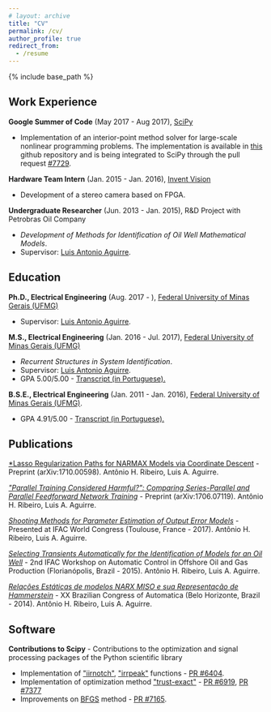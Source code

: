 ```yaml
---
# layout: archive
title: "CV"
permalink: /cv/
author_profile: true
redirect_from:
  - /resume
---
```


{% include base_path %}

## Work Experience

**Google Summer of Code** (May 2017 - Aug 2017), [SciPy](https://www.scipy.org)

   - Implementation of an interior-point method solver for large-scale nonlinear programming problems. The implementation is available in [this](https://github.com/antonior92/ip-nonlinear-solver) github repository and is being integrated to SciPy through the pull request [\#7729](https://github.com/scipy/scipy/pull/7729).


**Hardware Team Intern** (Jan. 2015 - Jan. 2016), [Invent Vision](http://www.ivision.ind.br) 

   - Development of a stereo camera based on FPGA.

**Undergraduate Researcher** (Jun. 2013 - Jan. 2015), R&D Project with Petrobras Oil Company

   - *Development of Methods for Identification of Oil Well Mathematical Models*.
   - Supervisor: [Luis Antonio Aguirre](https://scholar.google.com.br/citations?user=_zkC6_kAAAAJ&hl=en).

## Education 

**Ph.D., Electrical Engineering** (Aug. 2017 - ), [Federal University of Minas Gerais (UFMG)](https://www.ufmg.br)

   - Supervisor: [Luis Antonio Aguirre](https://scholar.google.com.br/citations?user=_zkC6_kAAAAJ&hl=en).

**M.S., Electrical Engineering** (Jan. 2016 -  Jul. 2017), [Federal University of Minas Gerais (UFMG)](https://www.ufmg.br)

   - *Recurrent Structures in System Identification*.
   - Supervisor: [Luis Antonio Aguirre](https://scholar.google.com.br/citations?user=_zkC6_kAAAAJ&hl=en).
   - GPA 5.00/5.00 - [Transcript (in Portuguese).](https://www.dropbox.com/s/axwxj6jg98fnarx/HistoricoMestrado.pdf?dl=0)

**B.S.E., Electrical Engineering** (Jan. 2011 - Jan. 2016), [Federal University of Minas Gerais (UFMG)](https://www.ufmg.br). 

   - GPA 4.91/5.00 - [Transcript (in Portuguese).](https://www.dropbox.com/s/ijvr858ry8mjsgf/HistoricoGraduacao.pdf?dl=0)
   
## Publications

[*Lasso Regularization Paths for NARMAX Models via Coordinate Descent](https://arxiv.org/abs/1710.00598v1) - Preprint (arXiv:1710.00598). Antônio H. Ribeiro, Luis A. Aguirre.

[*"Parallel Training Considered Harmful?": Comparing Series-Parallel and Parallel Feedforward Network Training*](https://arxiv.org/abs/1706.07119v1) - Preprint (arXiv:1706.07119). Antônio H. Ribeiro, Luis A. Aguirre.

[*Shooting Methods for Parameter Estimation of Output Error Models*](https://antonior92.github.io/files/2017-IFAC.pdf) - Presented at IFAC World Congress (Toulouse, France - 2017). Antônio H. Ribeiro, Luis A. Aguirre.

[*Selecting Transients Automatically for the Identification of Models for an Oil Well*](http://www.sciencedirect.com/science/article/pii/S2405896315008915)  - 2nd IFAC Workshop on Automatic Control in Offshore Oil and Gas Production (Florianópolis, Brazil - 2015). Antônio H. Ribeiro, Luis A. Aguirre.

[*Relações Estáticas de modelos NARX MISO e sua Representação de Hammerstein*](http://www.swge.inf.br/CBA2014/anais/PDF/1569890815.pdf) -  XX Brazilian Congress of Automatica (Belo Horizonte, Brazil - 2014). Antônio H. Ribeiro, Luis A. Aguirre.

## Software

**Contributions to Scipy** - Contributions to the optimization and signal processing packages of the Python scientific library 

   - Implementation of ["iirnotch"](http://scipy.github.io/devdocs/generated/scipy.signal.iirnotch.html#scipy.signal.iirnotch), ["irrpeak"](http://scipy.github.io/devdocs/generated/scipy.signal.iirpeak.html#scipy.signal.iirpeak) functions - [PR #6404](https://github.com/scipy/scipy/pull/6404).
   - Implementation of optimization method ["trust-exact"](http://scipy.github.io/devdocs/optimize.minimize-trustexact.html) - [PR #6919](https://github.com/scipy/scipy/pull/6919), [PR #7377](https://github.com/scipy/scipy/pull/7377)
   - Improvements on [BFGS](http://scipy.github.io/devdocs/optimize.minimize-bfgs.html) method - [PR #7165](https://github.com/scipy/scipy/pull/7165).
